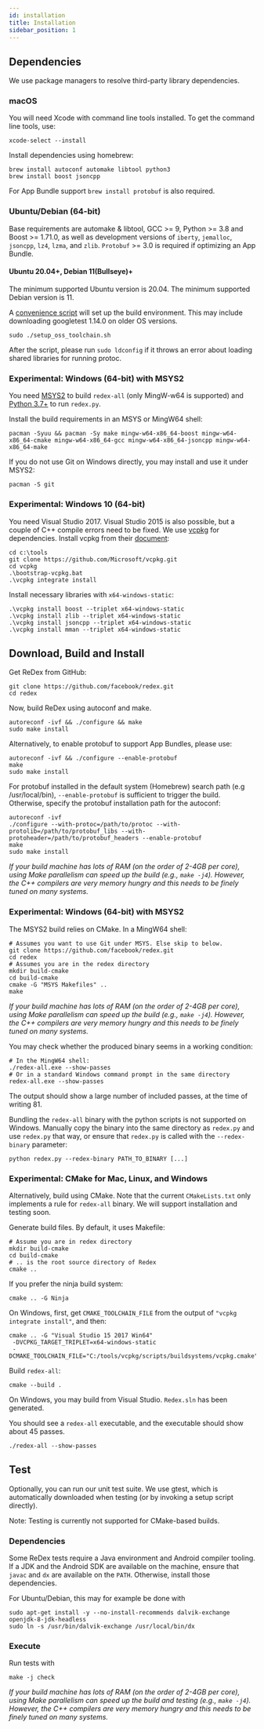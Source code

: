 ```yaml
---
id: installation
title: Installation
sidebar_position: 1
---
```


## Dependencies

We use package managers to resolve third-party library dependencies.

### macOS

You will need Xcode with command line tools installed.  To get the command line tools, use:
```
xcode-select --install
```

Install dependencies using homebrew:
```
brew install autoconf automake libtool python3
brew install boost jsoncpp
```
For App Bundle support `brew install protobuf` is also required.

### Ubuntu/Debian (64-bit)
Base requirements are automake & libtool, GCC >= 9, Python >= 3.8 and Boost >= 1.71.0, as well as
development versions of `iberty`, `jemalloc`, `jsoncpp`, `lz4`, `lzma`, and `zlib`. `Protobuf` >= 3.0 is required if optimizing an App Bundle.
#### Ubuntu 20.04+, Debian 11(Bullseye)+
The minimum supported Ubuntu version is 20.04. The minimum supported Debian version is 11.

A [convenience script](https://github.com/facebook/redex/blob/master/setup_oss_toolchain.sh)
will set up the build environment. This may include downloading googletest 1.14.0 on older OS versions.
```
sudo ./setup_oss_toolchain.sh
```
After the script, please run `sudo ldconfig` if it throws an error about loading shared libraries for running protoc.

### Experimental: Windows (64-bit) with MSYS2

You need [MSYS2](https://www.msys2.org/#installation) to build `redex-all` (only MingW-w64 is supported) and [Python 3.7+](https://www.python.org/downloads/windows/) to run `redex.py`.

Install the build requirements in an MSYS or MingW64 shell:
```
pacman -Syuu && pacman -Sy make mingw-w64-x86_64-boost mingw-w64-x86_64-cmake mingw-w64-x86_64-gcc mingw-w64-x86_64-jsoncpp mingw-w64-x86_64-make
```

If you do not use Git on Windows directly, you may install and use it under MSYS2:
```
pacman -S git
```

### Experimental: Windows 10 (64-bit)

You need Visual Studio 2017. Visual Studio 2015 is also possible, but a couple of C++ compile errors need to be fixed. We use [vcpkg](https://github.com/Microsoft/vcpkg) for dependencies. Install vcpkg from their [document](https://github.com/Microsoft/vcpkg):

```
cd c:\tools
git clone https://github.com/Microsoft/vcpkg.git
cd vcpkg
.\bootstrap-vcpkg.bat
.\vcpkg integrate install
```
Install necessary libraries with `x64-windows-static`:
```
.\vcpkg install boost --triplet x64-windows-static
.\vcpkg install zlib --triplet x64-windows-static
.\vcpkg install jsoncpp --triplet x64-windows-static
.\vcpkg install mman --triplet x64-windows-static
```

## Download, Build and Install

Get ReDex from GitHub:
```
git clone https://github.com/facebook/redex.git
cd redex
```

Now, build ReDex using autoconf and make.
```
autoreconf -ivf && ./configure && make
sudo make install
```

Alternatively, to enable protobuf to support App Bundles, please use:
```
autoreconf -ivf && ./configure --enable-protobuf
make
sudo make install
```

For protobuf installed in the default system (Homebrew) search path (e.g /usr/local/bin), `--enable-protobuf` is sufficient to trigger the build. Otherwise, specify the protobuf installation path for the autoconf:
```
autoreconf -ivf
./configure --with-protoc=/path/to/protoc --with-protolib=/path/to/protobuf_libs --with-protoheader=/path/to/protobuf_headers --enable-protobuf
make
sudo make install
```

*If your build machine has lots of RAM (on the order of 2-4GB per core), using
Make parallelism can speed up the build (e.g., `make -j4`). However, the C++
compilers are very memory hungry and this needs to be finely tuned on many
systems.*

### Experimental: Windows (64-bit) with MSYS2

The MSYS2 build relies on CMake. In a MingW64 shell:
```
# Assumes you want to use Git under MSYS. Else skip to below.
git clone https://github.com/facebook/redex.git
cd redex
# Assumes you are in the redex directory
mkdir build-cmake
cd build-cmake
cmake -G "MSYS Makefiles" ..
make
```
*If your build machine has lots of RAM (on the order of 2-4GB per core), using
Make parallelism can speed up the build (e.g., `make -j4`). However, the C++
compilers are very memory hungry and this needs to be finely tuned on many
systems.*

You may check whether the produced binary seems in a working condition:
```
# In the MingW64 shell:
./redex-all.exe --show-passes
# Or in a standard Windows command prompt in the same directory
redex-all.exe --show-passes
```
The output should show a large number of included passes, at the time of writing 81.

Bundling the `redex-all` binary with the python scripts is not supported on Windows. Manually copy the binary into the same directory as `redex.py` and use `redex.py` that way, or ensure that `redex.py` is called with the `--redex-binary` parameter:
```
python redex.py --redex-binary PATH_TO_BINARY [...]
```

### Experimental: CMake for Mac, Linux, and Windows

Alternatively, build using CMake. Note that the current `CMakeLists.txt` only implements a rule for `redex-all` binary. We will support installation and testing soon.

Generate build files. By default, it uses Makefile:
```
# Assume you are in redex directory
mkdir build-cmake
cd build-cmake
# .. is the root source directory of Redex
cmake ..
```

If you prefer the ninja build system:
```
cmake .. -G Ninja
```

On Windows, first, get `CMAKE_TOOLCHAIN_FILE` from the output of `"vcpkg integrate install"`, and then:
```
cmake .. -G "Visual Studio 15 2017 Win64"
 -DVCPKG_TARGET_TRIPLET=x64-windows-static
 -DCMAKE_TOOLCHAIN_FILE="C:/tools/vcpkg/scripts/buildsystems/vcpkg.cmake"
```

Build `redex-all`:

```
cmake --build .
```

On Windows, you may build from Visual Studio. `Redex.sln` has been generated.

You should see a `redex-all` executable, and the executable should show about 45 passes.

```
./redex-all --show-passes
```

## Test
Optionally, you can run our unit test suite.  We use gtest, which is automatically
downloaded when testing (or by invoking a setup script directly).

Note: Testing is currently not supported for CMake-based builds.

### Dependencies
Some ReDex tests require a Java environment and Android compiler tooling. If a JDK and the
Android SDK are available on the machine, ensure that `javac` and `dx` are available on
the `PATH`. Otherwise, install those dependencies.

For Ubuntu/Debian, this may for example be done with
```
sudo apt-get install -y --no-install-recommends dalvik-exchange openjdk-8-jdk-headless
sudo ln -s /usr/bin/dalvik-exchange /usr/local/bin/dx
```

### Execute
Run tests with
```
make -j check
```
*If your build machine has lots of RAM (on the order of 2-4GB per core), using
Make parallelism can speed up the build and testing (e.g., `make -j4`). However,
the C++ compilers are very memory hungry and this needs to be finely tuned on
many systems.*
